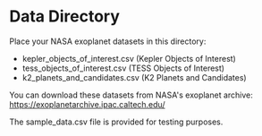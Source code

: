 # Data Directory

Place your NASA exoplanet datasets in this directory:

- kepler_objects_of_interest.csv (Kepler Objects of Interest)
- tess_objects_of_interest.csv (TESS Objects of Interest)  
- k2_planets_and_candidates.csv (K2 Planets and Candidates)

You can download these datasets from NASA's exoplanet archive:
https://exoplanetarchive.ipac.caltech.edu/

The sample_data.csv file is provided for testing purposes.

